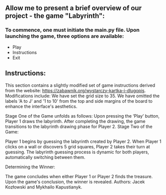 ## Allow me to present a brief overview of our project - the game "Labyrinth":

### To commence, one must initiate the main.py file. Upon launching the game, three options are available:

- Play
- Instructions
- Exit
  
## Instructions: 
This section contains a slightly modified set of game instructions derived from the website: https://zabawnik.org/wystarczy-kartka-i-dlugopis. Modifications include:
We have set the grid size to 35.
We have omitted the labels 'A to J' and '1 to 10' from the top and side margins of the board to enhance the interface's aesthetics.

Stage One of the Game unfolds as follows:
Upon pressing the ‘Play’ button, Player 1 draws the labyrinth.
After completing the drawing, the game transitions to the labyrinth drawing phase for Player 2.
Stage Two of the Game:

Player 1 begins by guessing the labyrinth created by Player 2.
When Player 1 clicks on a wall or discovers 5 grid squares, Player 2 takes their turn at guessing.
The labyrinth guessing process is dynamic for both players, automatically switching between them.

Determining the Winner:

The game concludes when either Player 1 or Player 2 finds the treasure.
Upon the game's conclusion, the winner is revealed.
Authors: Jacek Kozłowski and Mykhailo Kapustianyk.
